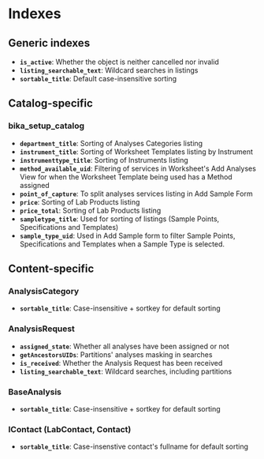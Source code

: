 # Indexes

## Generic indexes

- **`is_active`**: Whether the object is neither cancelled nor invalid
- **`listing_searchable_text`**: Wildcard searches in listings
- **`sortable_title`**: Default case-insensitive sorting

## Catalog-specific

### bika_setup_catalog

- **`department_title`**: Sorting of Analyses Categories listing
- **`instrument_title`**: Sorting of Worksheet Templates listing by Instrument
- **`instrumenttype_title`**: Sorting of Instruments listing
- **`method_available_uid`**: Filtering of services in Worksheet's Add Analyses
View for when the Worksheet Template being used has a Method assigned
- **`point_of_capture`**: To split analyses services listing in Add Sample Form
- **`price`**: Sorting of Lab Products listing
- **`price_total`**: Sorting of Lab Products listing
- **`sampletype_title`**: Used for sorting of listings (Sample Points,
Specifications and Templates)
- **`sample_type_uid`**: Used in Add Sample form to filter Sample Points,
Specifications and Templates when a Sample Type is selected.

## Content-specific

### AnalysisCategory

- **`sortable_title`**: Case-insensitive + sortkey for default sorting

### AnalysisRequest

- **`assigned_state`**: Whether all analyses have been assigned or not
- **`getAncestorsUIDs`**: Partitions' analyses masking in searches
- **`is_received`**: Whether the Analysis Request has been received
- **`listing_searchable_text`**: Wildcard searches, including partitions

### BaseAnalysis

- **`sortable_title`**: Case-insensitive + sortkey for default sorting

### IContact (LabContact, Contact)

- **`sortable_title`**: Case-insenstive contact's fullname for default sorting










